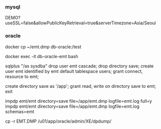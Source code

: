 ### mysql

DEMO?useSSL=false&allowPublicKeyRetrieval=true&serverTimezone=Asia/Seoul


### oracle
docker cp ~/emt.dmp db-oracle:/test
<!-- C:\Users\f5074\Downloads\doc-master\EMT_doc\8_EMT.dmp -->

docker exec -it db-oracle-emt bash

sqlplus "/as sysdba"
drop user emt cascade;
drop directory save;
create user emt identified by emt default tablespace users;
grant connect, resource to emt;

create directory save as '/app';
grant read, write on directory save to emt;
exit

impdp emt/emt directory=save file=/app/emt.dmp logfile=emt.log full=y
impdp emt/emt directory=save file=/app/emt.dmp logfile=emt.log schemas=emt


cp -r EMT.DMP /u01/app/oracle/admin/XE/dpdump/

<!-- docker exec  -it   db_193 expdp klrice/klrice@xe tables=t1 directory=docker_vol dumpfile=klrice.dmp logfile=klrice_exp.log -->